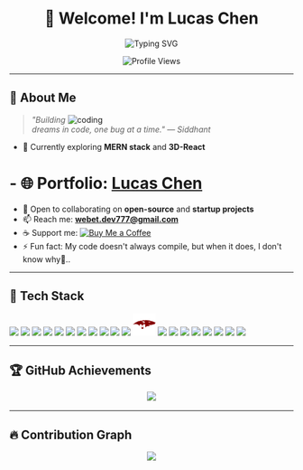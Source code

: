 <h1 align="center">👋 Welcome! I'm Lucas Chen</h1>
<p align="center">
  <img src="https://readme-typing-svg.herokuapp.com?font=Fira+Code&size=22&pause=1000&center=true&vCenter=true&color=00FFFF&width=800&lines=MERN+Stack+Specialist+%7C+Backend+Craftsman;Java+%26+DSA+Evangelist+%7C+System+Design+Thinker;Competitive+Programming+Gladiator+%7C+Open+Source+Contributor" alt="Typing SVG" />
</p>

<p align="center">
  <img src="https://komarev.com/ghpvc/?username=lucaschen360&label=Profile%20views&color=ff69b4&style=flat-square" alt="Profile Views" />
</p>

---

## 🌌 About Me

<img align="right" alt="coding" width="400"  src="https://user-images.githubusercontent.com/55389276/140866485-8fb1c876-9a8f-4d6a-98dc-08c4981eaf70.gif" />

> _"Building dreams in code, one bug at a time."_ — *Siddhant*

- 🔭 Currently exploring **MERN stack** and **3D-React**
# - 🌐 Portfolio: [Lucas Chen](https://pon-portfolio-seven.vercel.app/)
- 👯 Open to collaborating on **open-source** and **startup projects**
- 📫 Reach me: **webet.dev777@gmail.com**
- ☕ Support me: [![Buy Me a Coffee](https://img.shields.io/badge/Buy%20Me%20a%20Coffee-FFDD00?style=flat-square&logo=buy-me-a-coffee&logoColor=black)](https://www.buymeacoffee.com/siddhantshukla)
- ⚡ Fun fact: My code doesn't always compile, but when it does, I don't know why🧐..

---

## 🧰 Tech Stack

<p align="left">
  <a href="https://developer.mozilla.org/en-US/docs/Web/HTML"><img src="https://skillicons.dev/icons?i=html" width="40"/></a>
  <a href="https://developer.mozilla.org/en-US/docs/Web/CSS"><img src="https://skillicons.dev/icons?i=css" width="40"/></a>
  <a href="https://developer.mozilla.org/en-US/docs/Web/JavaScript"><img src="https://skillicons.dev/icons?i=javascript" width="40"/></a>
  <a href="https://www.typescriptlang.org/"><img src="https://skillicons.dev/icons?i=typescript" width="40"/></a>
  <a href="https://reactjs.org/"><img src="https://skillicons.dev/icons?i=react" width="40"/></a>
  <a href="https://nextjs.org/"><img src="https://skillicons.dev/icons?i=nextjs" width="40"/></a>
  <a href="https://vitejs.dev/"><img src="https://skillicons.dev/icons?i=vite" width="40"/></a>
  <a href="https://tailwindcss.com/"><img src="https://skillicons.dev/icons?i=tailwind" width="40"/></a>
  <a href="https://nodejs.org/"><img src="https://skillicons.dev/icons?i=nodejs" width="40"/></a>
  <a href="https://expressjs.com/"><img src="https://skillicons.dev/icons?i=express" width="40"/></a>
  <a href="https://www.mongodb.com/"><img src="https://skillicons.dev/icons?i=mongodb" width="40"/></a>
  <a href="https://mongoosejs.com/"><img src="https://raw.githubusercontent.com/devicons/devicon/master/icons/mongoose/mongoose-original.svg" width="40" /></a>
  <a href="https://www.postman.com/"><img src="https://skillicons.dev/icons?i=postman" width="40"/></a>
  <a href="https://www.python.org/"><img src="https://skillicons.dev/icons?i=python" width="40"/></a>
  <a href="https://www.cprogramming.com/"><img src="https://skillicons.dev/icons?i=c" width="40"/></a>
  <a href="https://www.java.com/"><img src="https://skillicons.dev/icons?i=java" width="40"/></a>
  <a href="https://git-scm.com/"><img src="https://skillicons.dev/icons?i=git" width="40"/></a>
  <a href="https://github.com/"><img src="https://skillicons.dev/icons?i=github" width="40"/></a>
  <a href="https://code.visualstudio.com/"><img class="tech-icon" src="https://skillicons.dev/icons?i=vscode" width="40"/></a>
  <a href="https://www.jetbrains.com/idea/"><img class="tech-icon" src="https://skillicons.dev/icons?i=idea" width="40"/></a>
</p>

---

## 🏆 GitHub Achievements

<p align="center">
  <img src="https://github-profile-trophy.vercel.app/?username=lucaschen360&theme=tokyonight&no-frame=true&title=Stars,Followers,Commit,Issues,PullRequest,Repositories,Contributions" />
</p>

---

## 🔥 Contribution Graph

<p align="center">
  <img src="https://github-readme-activity-graph.vercel.app/graph?username=lucaschen360&theme=tokyonight&area=true" />
</p>
